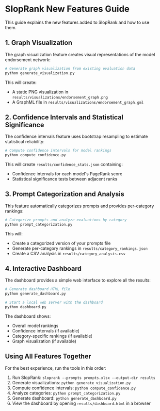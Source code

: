 # SlopRank New Features Guide

This guide explains the new features added to SlopRank and how to use them.

## 1. Graph Visualization

The graph visualization feature creates visual representations of the model endorsement network:

```bash
# Generate graph visualization from existing evaluation data
python generate_visualization.py
```

This will create:
- A static PNG visualization in `results/visualizations/endorsement_graph.png`
- A GraphML file in `results/visualizations/endorsement_graph.gml`

## 2. Confidence Intervals and Statistical Significance

The confidence intervals feature uses bootstrap resampling to estimate statistical reliability:

```bash
# Compute confidence intervals for model rankings
python compute_confidence.py
```

This will create `results/confidence_stats.json` containing:
- Confidence intervals for each model's PageRank score
- Statistical significance tests between adjacent ranks

## 3. Prompt Categorization and Analysis

This feature automatically categorizes prompts and provides per-category rankings:

```bash
# Categorize prompts and analyze evaluations by category
python prompt_categorization.py
```

This will:
- Create a categorized version of your prompts file
- Generate per-category rankings in `results/category_rankings.json`
- Create a CSV analysis in `results/category_analysis.csv`

## 4. Interactive Dashboard

The dashboard provides a simple web interface to explore all the results:

```bash
# Generate dashboard HTML file
python generate_dashboard.py

# Start a local web server with the dashboard
python dashboard.py
```

The dashboard shows:
- Overall model rankings
- Confidence intervals (if available)
- Category-specific rankings (if available)
- Graph visualization (if available)

## Using All Features Together

For the best experience, run the tools in this order:

1. Run SlopRank: `sloprank --prompts prompts.xlsx --output-dir results`
2. Generate visualizations: `python generate_visualization.py`
3. Compute confidence intervals: `python compute_confidence.py`
4. Analyze categories: `python prompt_categorization.py`
5. Generate dashboard: `python generate_dashboard.py`
6. View the dashboard by opening `results/dashboard.html` in a browser